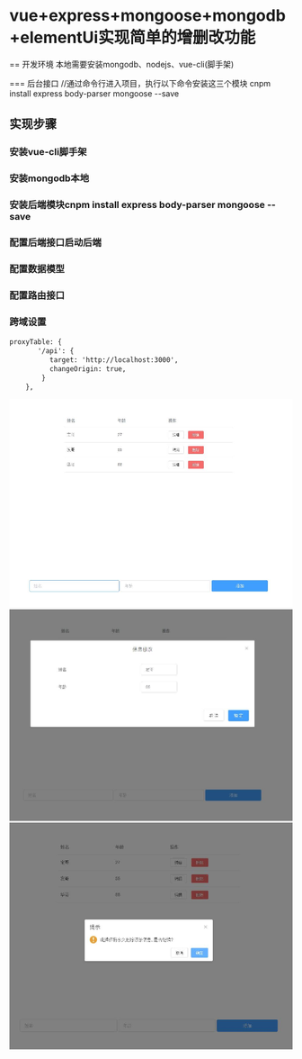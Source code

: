 # vue+express+mongoose+mongodb+elementUi实现简单的增删改功能
== 开发环境
本地需要安装mongodb、nodejs、vue-cli(脚手架)

=== 后台接口
//通过命令行进入项目，执行以下命令安装这三个模块
cnpm install express body-parser mongoose --save

## 实现步骤
### 安装vue-cli脚手架
### 安装mongodb本地
### 安装后端模块cnpm install express body-parser mongoose --save
### 配置后端接口启动后端
### 配置数据模型
### 配置路由接口
### 跨域设置
```
proxyTable: {
       '/api': {
          target: 'http://localhost:3000',
          changeOrigin: true,
        }
    },
```    

![](https://github.com/Chencb1991/fs/blob/master/fx/demo/QQ%E6%88%AA%E5%9B%BE20181123141933.jpg)
![](https://github.com/Chencb1991/fs/blob/master/fx/demo/QQ%E6%88%AA%E5%9B%BE20181123141957.jpg)
![](https://github.com/Chencb1991/fs/blob/master/fx/demo/QQ%E6%88%AA%E5%9B%BE20181123142008.jpg)


